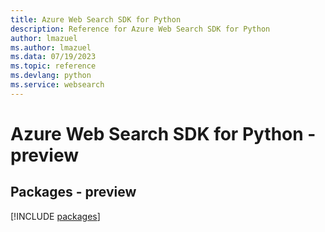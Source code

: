 ```yaml
---
title: Azure Web Search SDK for Python
description: Reference for Azure Web Search SDK for Python
author: lmazuel
ms.author: lmazuel
ms.data: 07/19/2023
ms.topic: reference
ms.devlang: python
ms.service: websearch
---
```

# Azure Web Search SDK for Python - preview
## Packages - preview
[!INCLUDE [packages](web-search-index.md)]